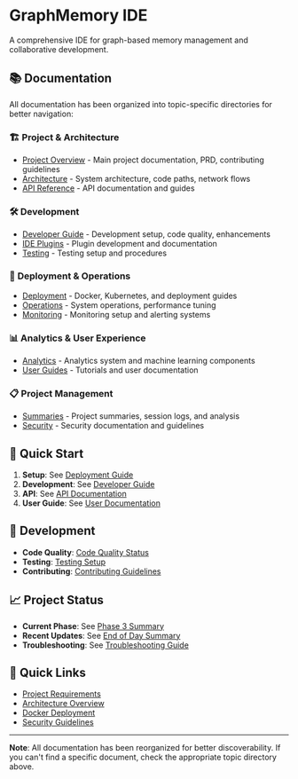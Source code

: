 # GraphMemory IDE

A comprehensive IDE for graph-based memory management and collaborative development.

## 📚 Documentation

All documentation has been organized into topic-specific directories for better navigation:

### 🏗️ **Project & Architecture**
- [Project Overview](docs/project/) - Main project documentation, PRD, contributing guidelines
- [Architecture](docs/architecture/) - System architecture, code paths, network flows
- [API Reference](docs/api/) - API documentation and guides

### 🛠️ **Development**
- [Developer Guide](docs/development/) - Development setup, code quality, enhancements
- [IDE Plugins](docs/ide-plugins/) - Plugin development and documentation
- [Testing](docs/testing/) - Testing setup and procedures

### 🚀 **Deployment & Operations**
- [Deployment](docs/deployment/) - Docker, Kubernetes, and deployment guides
- [Operations](docs/operations/) - System operations, performance tuning
- [Monitoring](docs/monitoring/) - Monitoring setup and alerting systems

### 📊 **Analytics & User Experience**
- [Analytics](docs/analytics/) - Analytics system and machine learning components
- [User Guides](docs/user-guides/) - Tutorials and user documentation

### 📋 **Project Management**
- [Summaries](docs/summaries/) - Project summaries, session logs, and analysis
- [Security](docs/security/) - Security documentation and guidelines

## 🚀 Quick Start

1. **Setup**: See [Deployment Guide](docs/deployment/HOW_TO_RUN_GRAPHMEMORY_IDE.md)
2. **Development**: See [Developer Guide](docs/development/)
3. **API**: See [API Documentation](docs/api/)
4. **User Guide**: See [User Documentation](docs/user-guides/)

## 🔧 Development

- **Code Quality**: [Code Quality Status](docs/development/COMPREHENSIVE_CODE_QUALITY_STATUS.md)
- **Testing**: [Testing Setup](docs/development/TESTING_SETUP.md)
- **Contributing**: [Contributing Guidelines](docs/project/CONTRIBUTING.md)

## 📈 Project Status

- **Current Phase**: See [Phase 3 Summary](docs/summaries/PHASE3_COMPLETION_SUMMARY.md)
- **Recent Updates**: See [End of Day Summary](docs/summaries/END_OF_DAY_SUMMARY_JUNE01_2025.md)
- **Troubleshooting**: See [Troubleshooting Guide](docs/summaries/TROUBLESHOOTING.md)

## 🔗 Quick Links

- [Project Requirements](docs/project/PRD%20-%20GraphMemory-IDE%20-%20Combined.md)
- [Architecture Overview](docs/architecture/ARCHITECTURE_OVERVIEW.md)
- [Docker Deployment](docs/deployment/DOCKER_DEPLOYMENT_GUIDE.md)
- [Security Guidelines](docs/project/SECURITY.md)

---

**Note**: All documentation has been reorganized for better discoverability. If you can't find a specific document, check the appropriate topic directory above. 